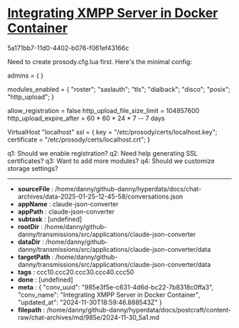 # [Integrating XMPP Server in Docker Container](https://claude.ai/chat/985e3f5e-c631-4d6d-bc22-7b8318c0ffa3)

5a171bb7-11d0-4402-b076-f061ef43166c

 Need to create prosody.cfg.lua first. Here's the minimal config:

<antArtifact identifier="prosody-config" type="application/vnd.ant.code" language="lua" title="Prosody Config">
admins = { }

modules_enabled = {
    "roster";
    "saslauth";
    "tls";
    "dialback";
    "disco";
    "posix";
    "http_upload";
}

allow_registration = false
http_upload_file_size_limit = 104857600
http_upload_expire_after = 60 * 60 * 24 * 7 -- 7 days

VirtualHost "localhost"
    ssl = {
        key = "/etc/prosody/certs/localhost.key";
        certificate = "/etc/prosody/certs/localhost.crt";
    }
</antArtifact>

q1: Should we enable registration?
q2: Need help generating SSL certificates?
q3: Want to add more modules?
q4: Should we customize storage settings?

---

* **sourceFile** : /home/danny/github-danny/hyperdata/docs/chat-archives/data-2025-01-25-12-45-58/conversations.json
* **appName** : claude-json-converter
* **appPath** : claude-json-converter
* **subtask** : [undefined]
* **rootDir** : /home/danny/github-danny/transmissions/src/applications/claude-json-converter
* **dataDir** : /home/danny/github-danny/transmissions/src/applications/claude-json-converter/data
* **targetPath** : /home/danny/github-danny/transmissions/src/applications/claude-json-converter/data
* **tags** : ccc10.ccc20.ccc30.ccc40.ccc50
* **done** : [undefined]
* **meta** : {
  "conv_uuid": "985e3f5e-c631-4d6d-bc22-7b8318c0ffa3",
  "conv_name": "Integrating XMPP Server in Docker Container",
  "updated_at": "2024-11-30T18:59:46.888543Z"
}
* **filepath** : /home/danny/github-danny/hyperdata/docs/postcraft/content-raw/chat-archives/md/985e/2024-11-30_5a1.md